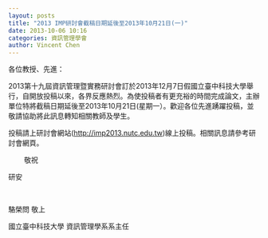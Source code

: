 ```yaml
---
layout: posts
title: "2013 IMP研討會截稿日期延後至2013年10月21日(一)"
date: 2013-10-06 10:16
categories: 資訊管理學會
author: Vincent Chen
---
```


各位教授、先進：

2013第十九屆資訊管理暨實務研討會訂於2013年12月7日假國立臺中科技大學舉行，自開放投稿以來，各界反應熱烈。為使投稿者有更充裕的時間完成論文，主辦單位特將截稿日期延後至2013年10月21日(星期一）。歡迎各位先進踴躍投稿，並敬請協助將此訊息轉知相關教師及學生。

投稿請上研討會網站(http://imp2013.nutc.edu.tw)線上投稿。相關訊息請參考研討會網頁。

        敬祝

研安

 

駱榮問 敬上

國立臺中科技大學 資訊管理學系系主任
